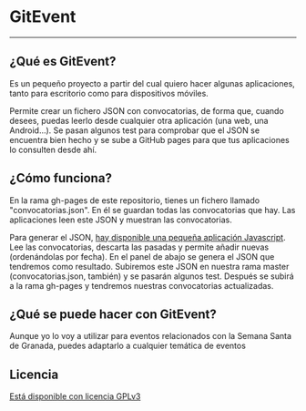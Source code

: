 # GitEvent
******

## ¿Qué es GitEvent?
Es un pequeño proyecto a partir del cual quiero hacer algunas aplicaciones, tanto para escritorio como para dispositivos móviles.

Permite crear un fichero JSON con convocatorias, de forma que, cuando desees, puedas leerlo desde cualquier otra aplicación (una web, una Android...). Se pasan algunos test para comprobar que el JSON se encuentra bien hecho y se sube a GitHub pages para que tus aplicaciones lo consulten desde ahí.


## ¿Cómo funciona?
En la rama gh-pages de este repositorio, tienes un fichero llamado "convocatorias.json".
En él se guardan todas las convocatorias que hay. Las aplicaciones leen este JSON y muestran las
convocatorias.

Para generar el JSON, [hay disponible una pequeña aplicación Javascript](http://iblancasa.com/GitEvent/convocatorias.html).
Lee las convocatorias, descarta las pasadas y permite añadir nuevas (ordenándolas por fecha). En el panel de abajo se genera el JSON que tendremos como resultado. Subiremos este JSON en nuestra rama master (convocatorias.json, también) y se pasarán algunos test. Después se subirá a la rama gh-pages y tendremos nuestras convocatorias actualizadas.


## ¿Qué se puede hacer con GitEvent?
Aunque yo lo voy a utilizar para eventos relacionados con la Semana Santa de Granada, puedes adaptarlo a cualquier temática de eventos

## Licencia
[Está disponible con licencia GPLv3](LICENSE)
